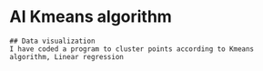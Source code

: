 # AI Kmeans algorithm
```
## Data visualization
I have coded a program to cluster points according to Kmeans algorithm, Linear regression 
```
